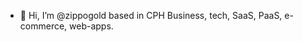 - 👋 Hi, I’m @zippogold based in CPH
Business, tech, SaaS, PaaS, e-commerce, web-apps.

<!---
zippogold/zippogold is a ✨ special ✨ repository because its `README.md` (this file) appears on your GitHub profile.
You can click the Preview link to take a look at your changes.
--->
